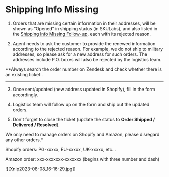 # Shipping Info Missing

1. Orders that are missing certain information in their addresses, will be shown as “Opened” in shipping status (in SKULabs), and also listed in the [Shipping Info Missing Follow-up](https://docs.google.com/spreadsheets/d/1JGEB4lF3NW7xdm78EnAu3EREmbbfI07jiRqdN3u9QWw/edit?usp=sharing), each with its rejected reason.  
   
2. Agent needs to ask the customer to provide the renewed information according to the rejected reason. For example, we do not ship to military addresses, so please ask for a new address for such orders. The addresses include P.O. boxes will also be rejected by the logistics team. 
   
**Always search the order number on Zendesk and check whether there is an existing ticket .
****

3. Once sent/updated (new address updated in Shopify), fill in the form accordingly.  
   
4. Logistics team will follow up on the form and ship out the updated orders.

5. Don't forget to close the ticket (update the status to **Order Shipped / Delivered / Resolved**). 



We only need to manage orders on Shopify and Amazon, please disregard any other orders.*

Shopify orders: PG-xxxxx, EU-xxxxx, UK-xxxxx, etc...

Amazon order: xxx-xxxxxxx-xxxxxxx 
(begins with three number and dash)


![[Xnip2023-08-08_16-16-29.jpg]]